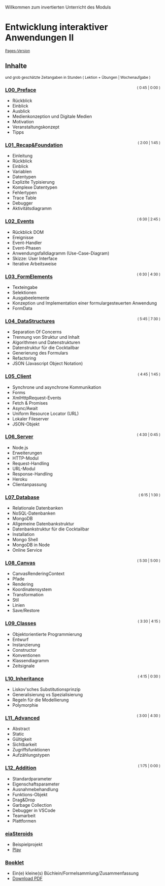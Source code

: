 Willkommen zum invertierten Unterricht des Moduls
# Entwicklung interaktiver Anwendungen II
<small><a href="https://jirkadelloro.github.io/EIA2-Inverted">Pages-Version</a></small>

## Inhalte
<small>und grob geschätzte Zeitangaben in Stunden ( Lektion + Übungen | Wochenaufgabe )</small> 

### [L00_Preface](L00_Preface)  
<small style="float: right; position: relative; top: -40px; height: 0px">( 0:45 | 0:00 )</small>
- Rückblick
- Einblick
- Ausblick
- Medienkonzeption und Digitale Medien
- Motivation
- Veranstaltungskonzept
- Tipps

### [L01_Recap&Foundation](L01_Recap&Foundation)  
<small style="float: right; position: relative; top: -40px; height: 0px">( 2:00 | 1:45 )</small>
- Einleitung
- Rückblick
- Einblick
- Variablen
- Datentypen
- Explizite Typisierung
- Komplexe Datentypen
- Fehlertypen
- Trace Table
- Debugger
- Aktivitätsdiagramm  

### [L02_Events](L02_Events) 
<small style="float: right; position: relative; top: -40px; height: 0px">( 6:30 | 2:45 )</small>
- Rückblick DOM
- Ereignisse
- Event-Handler
- Event-Phasen
- Anwendungsfalldiagramm (Use-Case-Diagram)
- Skizze: User Interface 
- Iterative Arbeitsweise   
  
### [L03_FormElements](L03_FormElements) 
<small style="float: right; position: relative; top: -40px; height: 0px">( 6:30 | 4:30 )</small>
- Texteingabe
- Selektionen
- Ausgabeelemente
- Konzeption und Implementation einer formulargesteuerten Anwendung  
- FormData
  
### [L04_DataStructures](L04_DataStructures) 
<small style="float: right; position: relative; top: -40px; height: 0px">( 5:45 | 7:30 )</small>
- Separation Of Concerns
- Trennung von Struktur und Inhalt
- Algorithmen und Datenstrukturen
- Datenstruktur für die Cocktailbar
- Generierung des Formulars
- Refactoring
- JSON (Javascript Object Notation)

### [L05_Client](L05_Client) 
<small style="float: right; position: relative; top: -40px; height: 0px">( 4:45 | 1:45 )</small>
- Synchrone und asynchrone Kommunikation
- Forms
- XmlHttpRequest-Events
- Fetch & Promises
- Async/Await
- Uniform Resource Locator (URL)
- Lokaler Fileserver
- JSON-Objekt

### [L06_Server](L06_Server) 
<small style="float: right; position: relative; top: -40px; height: 0px">( 4:30 | 0:45 )</small>
- Node.js
- Erweiterungen
- HTTP-Modul
- Request-Handling
- URL-Modul
- Response-Handling
- Heroku
- Clientanpassung

### [L07_Database](L07_Database) 
<small style="float: right; position: relative; top: -40px; height: 0px">( 6:15 | 1:30 )</small>
- Relationale Datenbanken
- NoSQL-Datenbanken
- MongoDB
- Allgemeine Datenbankstruktur
- Datenbankstruktur für die Cocktailbar
- Installation
- Mongo Shell
- MongoDB in Node
- Online Service

### [L08_Canvas](L08_Canvas) 
<small style="float: right; position: relative; top: -40px; height: 0px">( 5:30 | 5:00 )</small>
- CanvasRenderingContext
- Pfade
- Rendering
- Koordinatensystem
- Transformation
- Stil
- Linien
- Save/Restore

### [L09_Classes](L09_Classes) 
<small style="float: right; position: relative; top: -40px; height: 0px">( 3:30 | 4:15 )</small>
- Objektorientierte Programmierung
- Entwurf
- Instanzierung
- Constructor
- Konventionen
- Klassendiagramm
- Zeitsignale

### [L10_Inheritance](L10_Inheritance) 
<small style="float: right; position: relative; top: -40px; height: 0px">( 4:15 | 0:30 )</small>
- Liskov'sches Substitutionsprinzip
- Generalisierung vs Spezialisierung
- Regeln für die Modellierung
- Polymorphie

### [L11_Advanced](L11_Advanced) 
<small style="float: right; position: relative; top: -40px; height: 0px">( 3:00 | 4:30 )</small>
- Abstract
- Static
- Gültigkeit
- Sichtbarkeit
- Zugriffsfunktionen
- Aufzählungstypen

### [L12_Addition](L12_Addition) 
<small style="float: right; position: relative; top: -40px; height: 0px">( 1:75 | 0:00 )</small>
- Standardparameter
- Eigenschaftsparameter
- Ausnahmebehandlung
- Funktions-Objekt
- Drag&Drop
- Garbage Collection
- Debugger in VSCode
- Teamarbeit
- Plattformen

### [eiaSteroids](X01_Appendix/eiaSteroids)
- Beispielprojekt
- [Play](https://jirkadelloro.github.io/EIA2-Inverted/X01_Appendix/eiaSteroids/eiaSteroids.html)

### [Booklet](X01_Appendix)
- Ein(e) kleine(s) Büchlein/Formelsammlung/Zusammenfassung
- [Download PDF](https://jirkadelloro.github.io/EIA2-Inverted/X01_Appendix/EIA2-Inverted_Booklet.pdf)